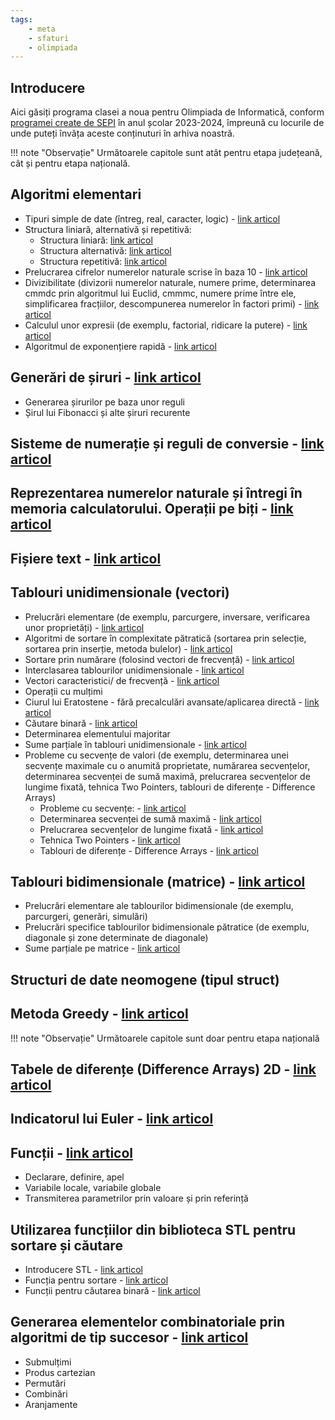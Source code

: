 ```yaml
---
tags:
    - meta
    - sfaturi
    - olimpiada
---
```


## Introducere

Aici găsiți programa clasei a noua pentru Olimpiada de Informatică, conform
[programei create de
SEPI](https://sepi.ro/assets/upload-file/oni2024/Programa%20pentru%20olimpiada%20de%20informatica_gimnaziu%20si%20liceu.pdf)
în anul școlar 2023-2024, împreună cu locurile de unde puteți învăța aceste
conținuturi în arhiva noastră.

!!! note "Observație"
    Următoarele capitole sunt atât pentru etapa județeană, cât și pentru etapa
    națională.

## Algoritmi elementari

- Tipuri simple de date (întreg, real, caracter, logic) - [link articol](../cppintro/data-types.md)
- Structura liniară, alternativă și repetitivă:
  - Structura liniară: [link articol](../cppintro/basic-math.md)
  - Structura alternativă: [link articol](../cppintro/conditions-if.md)
  - Structura repetitivă: [link articol](../cppintro/loops.md)
- Prelucrarea cifrelor numerelor naturale scrise în baza 10 - [link articol](../usor/digits-manipulation.md)
- Divizibilitate (divizorii numerelor naturale, numere prime, determinarea cmmdc prin algoritmul lui Euclid, cmmmc, numere prime între ele, simplificarea fracțiilor, descompunerea numerelor în factori primi) - [link articol](../usor/divisibility.md)
- Calculul unor expresii (de exemplu, factorial, ridicare la putere) - [link articol](../cppintro/basic-math.md)
- Algoritmul de exponențiere rapidă - [link articol](../mediu/pow-log.md#ridicarea-la-putere-in-timp-logaritmic)

## Generări de șiruri - [link articol](../usor/generarea-sirurilor.md)

- Generarea șirurilor pe baza unor reguli
- Șirul lui Fibonacci și alte șiruri recurente

## Sisteme de numerație și reguli de conversie - [link articol](../mediu/number-bases.md)

## Reprezentarea numerelor naturale și întregi în memoria calculatorului. Operații pe biți - [link articol](../mediu/bitwise-ops.md)

## Fișiere text - [link articol](../cppintro/input-output.md#citirea-si-afisarea-folosind-fisiere)

## Tablouri unidimensionale (vectori)

- Prelucrări elementare (de exemplu, parcurgere, inversare, verificarea unor
  proprietăți) - [link articol](../cppintro/arrays.md)
- Algoritmi de sortare în complexitate pătratică (sortarea prin selecție,
  sortarea prin inserție, metoda bulelor) - [link
  articol](../usor/sorting.md#algoritmi-de-sortare-in-on2)
- Sortare prin numărare (folosind vectori de frecvență) - [link
  articol](../usor/frequency-arrays.md)
- Interclasarea tablourilor unidimensionale - [link
  articol](../cppintro/arrays.md#interclasarea-tablourilor)
- Vectori caracteristici/ de frecvență - [link
  articol](../usor/frequency-arrays.md)
- Operații cu mulțimi
- Ciurul lui Eratostene - fără precalculări avansate/aplicarea directă - [link
  articol](../usor/sieve.md)
- Căutare binară - [link articol](../usor/binary-search.md)
- Determinarea elementului majoritar
- Sume parțiale în tablouri unidimensionale - [link
  articol](../usor/partial-sums.md)
- Probleme cu secvențe de valori (de exemplu, determinarea unei secvențe
  maximale cu o anumită proprietate, numărarea secvențelor, determinarea
  secvenței de sumă maximă, prelucrarea secvențelor de lungime fixată, tehnica
  Two Pointers, tablouri de diferențe - Difference Arrays)
  - Probleme cu secvențe: - [link articol](../usor/sequences.md)
  - Determinarea secvenței de sumă maximă - [link
    articol](../usor/sequences.md#subsecventa-de-suma-maxima)
  - Prelucrarea secvențelor de lungime fixată -
    [link articol](../mediu/sliding-window.md)
  - Tehnica Two Pointers - [link articol](../mediu/two-pointers.md)
  - Tablouri de diferențe - Difference Arrays - [link
    articol](../usor/partial-sums.md?h=#smenul-lui-mars)

## Tablouri bidimensionale (matrice) - [link articol](../cppintro/matrices.md)

- Prelucrări elementare ale tablourilor bidimensionale (de exemplu, parcurgeri,
  generări, simulări)
- Prelucrări specifice tablourilor bidimensionale pătratice (de exemplu,
  diagonale și zone determinate de diagonale)
- Sume parțiale pe matrice - [link
  articol](../usor/partial-sums.md#extinderea-sumelor-partiale-pe-matrice)

## Structuri de date neomogene (tipul struct)

## Metoda Greedy - [link articol](../usor/greedy.md)

!!! note "Observație"
    Următoarele capitole sunt doar pentru etapa națională

## Tabele de diferențe (Difference Arrays) 2D - [link articol](../usor/partial-sums.md?h=#smenul-lui-mars)

## Indicatorul lui Euler - [link articol](../mediu/euler-totient.md)

## Funcții - [link articol](../cppintro/functions.md)

- Declarare, definire, apel
- Variabile locale, variabile globale
- Transmiterea parametrilor prin valoare și prin referință

## Utilizarea funcțiilor din biblioteca STL pentru sortare și căutare

- Introducere STL - [link articol](../cppintro/stl.md)
- Funcția pentru sortare - [link articol](../usor/sorting.md?h=#functia-stdsort)
- Funcții pentru căutarea binară - [link
  articol](../usor/binary-search.md#functii-de-sistem-pentru-cautarea-binara)

## Generarea elementelor combinatoriale prin algoritmi de tip succesor - [link articol](../mediu/backtracking.md)

- Submulțimi  
- Produs cartezian
- Permutări
- Combinări
- Aranjamente
